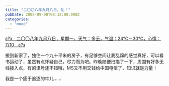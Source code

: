 ```yaml
---
title: "二〇〇八年九月八日，乱！"
pubDate: 2008-09-08T08:12:00.000Z
categories: 
  - "mood"
---
```


[ε?з　二〇〇八年九月八日，星期一，天气：多云，气温：24℃－30℃，心情：7/10　ε?з](https://www.liuweinan.com)

  

搬到新家了，独住一个九十平米的房子，有足够空间让我乱蹿的感觉真好，可以看书运动了，虽然有点怀疑自己，尽力而为吧。昨晚随便扫描了一下，周围有好多无线接入点，有的讯号还不错哦，MS又不用交钱给中国电信了，知识就是力量！

我是一个疲于追逐的牛儿……

